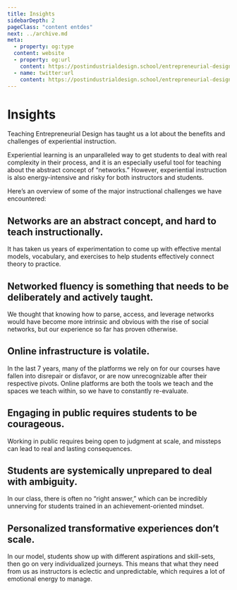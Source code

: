 ```yaml
---
title: Insights
sidebarDepth: 2
pageClass: "content entdes"
next: ../archive.md
meta:
  - property: og:type
  content: website  
  - property: og:url
    content: https://postindustrialdesign.school/entrepreneurial-design/insights/
  - name: twitter:url
    content: https://postindustrialdesign.school/entrepreneurial-design/insights/
---
```


# Insights

Teaching Entrepreneurial Design has taught us a lot about the benefits and challenges of experiential instruction.

Experiential learning is an unparalleled way to get students to deal with real complexity in their process, and it is an especially useful tool for teaching about the abstract concept of “networks.” However, experiential instruction is also energy-intensive and risky for both instructors and students.

Here’s an overview of some of the major instructional challenges we have encountered:

## Networks are an abstract concept, and hard to teach instructionally.
It has taken us years of experimentation to come up with effective mental models, vocabulary, and exercises to help students effectively connect theory to practice.

## Networked fluency is something that needs to be deliberately and actively taught.

We thought that knowing how to parse, access, and leverage networks would have become more intrinsic and obvious with the rise of social networks, but our experience so far has proven otherwise.

## Online infrastructure is volatile.

In the last 7 years, many of the platforms we rely on for our courses have fallen into disrepair or disfavor, or are now unrecognizable after their respective pivots. Online platforms are both the tools we teach and the spaces we teach within, so we have to constantly re-evaluate.

## Engaging in public requires students to be courageous.

Working in public requires being open to judgment at scale, and missteps can lead to real and lasting consequences.

## Students are systemically unprepared to deal with ambiguity.

In our class, there is often no “right answer,” which can be incredibly unnerving for students trained in an achievement-oriented mindset.

## Personalized transformative experiences don’t scale.

In our model, students show up with different aspirations and skill-sets, then go on very individualized journeys. This means that what they need from us as instructors is eclectic and unpredictable, which requires a lot of emotional energy to manage.
